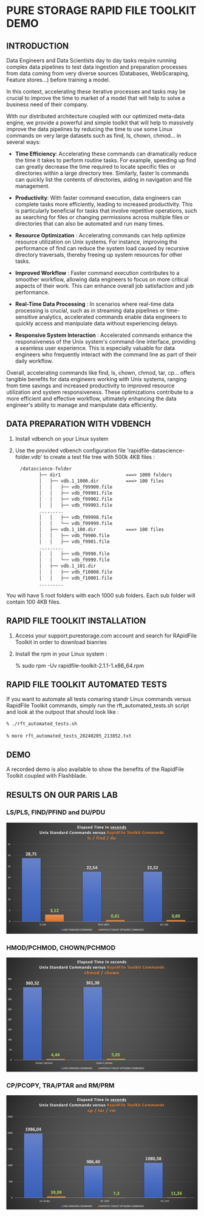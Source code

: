 # PURE STORAGE RAPID FILE TOOLKIT DEMO

## INTRODUCTION

Data Engineers and Data Scientists day to day tasks require running complex data pipelines to test data ingestion and 
preparation processes from data coming from very diverse sources (Databases, WebScaraping, Feature stores…) before training 
a model.

In this context, accelerating these iterative processes and tasks may be crucial to improve the time to market of a model
that will help to solve a business need of their company.

With our distributed architecture coupled with our optimized meta-data engine, we provide a powerful and simple toolkit 
that will help to massively improve the data pipelines by reducing the time to use some Linux commands on very large datasets 
such as find, ls, chown, chmod… in several ways:

- **Time Efficiency**: Accelerating these commands can dramatically reduce the time it takes to perform routine tasks. 
      For example, speeding up find can greatly decrease the time required to locate specific files or directories within a large directory tree. 
      Similarly, faster ls commands can quickly list the contents of directories, aiding in navigation and file management.

- **Productivity**: With faster command execution, data engineers can complete tasks more efficiently, leading to increased productivity. 
      This is particularly beneficial for tasks that involve repetitive operations, such as searching for files or changing permissions across multiple files or directories that can also be automated and run many times.

- **Resource Optimization** : Accelerating commands can help optimize resource utilization on Unix systems. 
      For instance, improving the performance of find can reduce the system load caused by recursive directory traversals, thereby freeing up system resources for other tasks.

- **Improved Workflow** : Faster command execution contributes to a smoother workflow, allowing data engineers to focus on more critical aspects of their work. 
      This can enhance overall job satisfaction and job performance.

- **Real-Time Data Processing** : In scenarios where real-time data processing is crucial, such as in streaming data pipelines or time-sensitive analytics, accelerated commands enable data engineers to quickly access and manipulate data without experiencing delays.

- **Responsive System Interaction** : Accelerated commands enhance the responsiveness of the Unix system's command-line interface, providing a seamless user experience. 
       This is especially valuable for data engineers who frequently interact with the command line as part of their daily workflow.

Overall, accelerating commands like find, ls, chown, chmod, tar, cp… offers tangible benefits for data engineers working with Unix systems, ranging from time savings and increased productivity to improved resource utilization and system responsiveness. These optimizations contribute to a more efficient and effective workflow, ultimately enhancing the data engineer's ability to manage and manipulate data efficiently.

## DATA PREPARATION WITH VDBENCH

1. Install vdbench on your Linux system

2. Use the provided vdbench configuration file 'rapidfile-datascience-folder.vdb' to create a test file tree with 500k 4KB files :

```
     /datascience-folder
            ├── dir1                        ===> 1000 folders
            │   ├── vdb.1_1000.dir          ===> 100 files
            │   │   ├── vdb_f99900.file
            │   │   ├── vdb_f99901.file
            │   │   ├── vdb_f99902.file
            │   │   ├── vdb_f99903.file
            .........
            │   │   ├── vdb_f99998.file
            │   │   └── vdb_f99999.file
            │   ├── vdb.1_100.dir           ===> 100 files
            │   │   ├── vdb_f9900.file
            │   │   ├── vdb_f9901.file
            .........
            │   │   ├── vdb_f9998.file
            │   │   └── vdb_f9999.file
            │   ├── vdb.1_101.dir
            │   │   ├── vdb_f10000.file
            │   │   ├── vdb_f10001.file
            .........
```

You will have 5 root folders with each 1000 sub folders.
Each sub folder will contain 100 4KB files.

## RAPID FILE TOOLKIT INSTALLATION

1. Access your support.purestorage.com account and search for RApidFile Toolkit in order to download bianries

2. Install the rpm in your Linux system :

    % sudo rpm -Uv rapidfile-toolkit-2.1.1-1.x86_64.rpm

## RAPID FILE TOOLKIT AUTOMATED TESTS

If you want to automate all tests comaring standr Linux commands versus RapidFile Toolkit commands, simply run the 
rft_automated_tests.sh script and look at the outpout that should look like :

    % ./rft_automated_tests.sh

    % more rft_automated_tests_20240205_213852.txt

## DEMO

A recorded demo is also available to show the benefits of the RapidFile Toolkit coupled with Flashblade.

## RESULTS ON OUR PARIS LAB

### LS/PLS, FIND/PFIND and DU/PDU
![LS/PLS, FIND/PFIND and DU/PDU](RapidFileToolkitResults-ls-find-du.png)

### HMOD/PCHMOD, CHOWN/PCHMOD
![CHMOD/PCHMOD, CHOWN/PCHMOD](RapidFileToolkitResults-chmod-chown.png)

### CP/PCOPY, TRA/PTAR and RM/PRM

![CP/PCOPY, TRA/PTAR and RM/PRM](RapidFileToolkitResults-cp-tar-rm.png)




